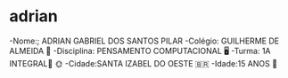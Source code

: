 # adrian
-Nome:; ADRIAN GABRIEL DOS SANTOS PILAR
-Colégio: GUILHERME DE ALMEIDA 🏫
-Disciplina: PENSAMENTO COMPUTACIONAL 🖥️
-Turma: 1A INTEGRAL🌛 🌞 
-Cidade:SANTA IZABEL DO OESTE  🇧🇷
-Idade:15 ANOS  💯                      
